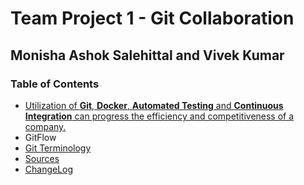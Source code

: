 # Team Project 1 - Git Collaboration
## Monisha Ashok Salehittal and Vivek Kumar
### Table of Contents
* [Utilization of **Git**, **Docker**, **Automated Testing** and **Continuous Integration** can progress the efficiency and competitiveness of a company.](/introToGitCollab.md)
* GitFlow
* [Git Terminology](/gitTerminology.md)
* [Sources](/gitSources.md)
* [ChangeLog](/gitChangelog.md)
